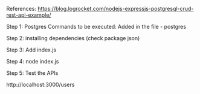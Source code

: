 References: https://blog.logrocket.com/nodejs-expressjs-postgresql-crud-rest-api-example/

Step 1:  Postgres Commands to be executed: Added in the file - postgres 

Step 2: installing dependencies (check package json)

Step 3: Add index.js 

Step 4: node index.js 

Step 5: Test the APIs 

http://localhost:3000/users









